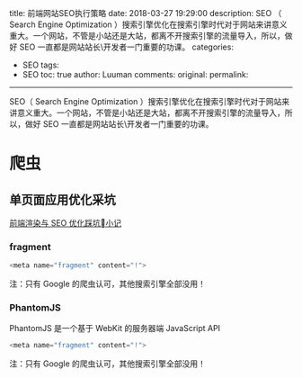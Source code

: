 title: 前端网站SEO执行策略
date: 2018-03-27 19:29:00
description: SEO （ Search Engine Optimization ）搜索引擎优化在搜索引擎时代对于网站来讲意义重大。一个网站，不管是小站还是大站，都离不开搜索引擎的流量导入，所以，做好 SEO 一直都是网站站长\开发者一门重要的功课。
categories:
- SEO
tags:
- SEO
toc: true
author: Luuman
comments:
original:
permalink: 
---
SEO（ Search Engine Optimization ）搜索引擎优化在搜索引擎时代对于网站来讲意义重大。一个网站，不管是小站还是大站，都离不开搜索引擎的流量导入，所以，做好 SEO 一直都是网站站长\开发者一门重要的功课。
<!-- more -->

# 爬虫

## 单页面应用优化采坑
[前端渲染与 SEO 优化踩坑小记](https://juejin.im/entry/57c532e58ac247006354bc3b "Vue 后台SEO优化")
### fragment

``` javascript
<meta name="fragment" content="!">
```
注：只有 Google 的爬虫认可，其他搜索引擎全部没用！

### PhantomJS
PhantomJS 是一个基于 WebKit 的服务器端 JavaScript API

``` javascript
<meta name="fragment" content="!">
```
注：只有 Google 的爬虫认可，其他搜索引擎全部没用！

